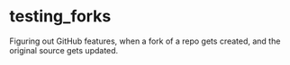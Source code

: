 # testing_forks
Figuring out GitHub features, when a fork of a repo gets created, and the original source gets updated.
